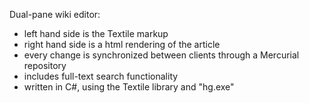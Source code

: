Dual-pane wiki editor:
  * left hand side is the Textile markup
  * right hand side is a html rendering of the article
  * every change is synchronized between clients through a Mercurial repository
  * includes full-text search functionality
  * written in C#, using the Textile library and "hg.exe"